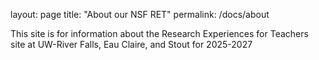 layout: page
title: "About our NSF RET"
permalink: /docs/about

This site is for information about the Research Experiences for Teachers site at UW-River Falls, Eau Claire, and Stout for 2025-2027

